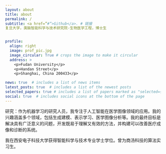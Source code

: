 ```yaml
---
layout: about
title: about
permalink: /
subtitle: <a href=”#“>Github</a>. # 链接
复旦大学，类脑智能科学与技术研究院-生物医学工程，博士生


profile:
  align: right
  image: prof_pic.jpg
  image_circular: True # crops the image to make it circular
  address: >
    <p>Fudan University</p>
    <p>Handan Street</p>
    <p>Shanghai, China 200433</p>

news: true  # includes a list of news items
latest_posts: true  # includes a list of the newest posts
selected_papers: true # includes a list of papers marked as "selected={true}"
social: true  # includes social icons at the bottom of the page
---
```


研究：作为机器学习的研究人员，我专注于人工智能在医学图像领域的应用。我的兴趣涵盖多个领域，包括生成建模、表示学习、医学图像分析等。我的最终目标是解决具有广泛意义的问题，开发既易于理解又有效的方法，并构建可以改善医疗成像和诊断的系统。

我在西安电子科技大学获得智能科学与技术专业学士学位。曾为商汤科技的算法实习生。

<!-- Put your address / P.O. box / other info right below your picture. You can also disable any these elements by editing `profile` property of the YAML header of your `_pages/about.md`. Edit `_bibliography/papers.bib` and Jekyll will render your [publications page](/al-folio/publications/) automatically.

Link to your social media connections, too. This theme is set up to use [Font Awesome icons](http://fortawesome.github.io/Font-Awesome/) and [Academicons](https://jpswalsh.github.io/academicons/), like the ones below. Add your Facebook, Twitter, LinkedIn, Google Scholar, or just disable all of them. -->
